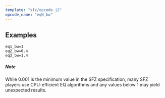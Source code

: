 ```yaml
---
template: "sfz/opcode.j2"
opcode_name: "eqN_bw"
---
```

## Examples

```sfz
eq1_bw=1
eq2_bw=0.4
eq3_bw=1.4
```

##### Note

While 0.001 is the minimum value in the SFZ specification, many SFZ players use
CPU-efficient EQ algorithms and any values below 1 may yield unexpected results.
